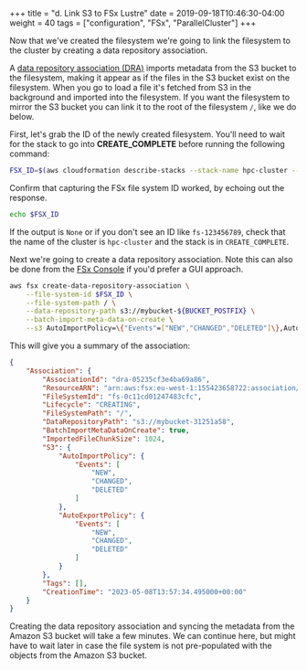 +++
title = "d. Link S3 to FSx Lustre"
date = 2019-09-18T10:46:30-04:00
weight = 40
tags = ["configuration", "FSx", "ParallelCluster"]
+++

Now that we've created the filesystem we're going to link the filesystem to the cluster by creating a data repository association.

A [data repository association (DRA)](https://docs.aws.amazon.com/fsx/latest/LustreGuide/create-dra-linked-data-repo.html) imports metadata from the S3 bucket to the filesystem, making it appear as if the files in the S3 bucket exist on the filesystem. When you go to load a file it's fetched from S3 in the background and imported into the filesystem. If you want the filesystem to mirror the S3 bucket you can link it to the root of the filesystem `/`, like we do below.

First, let's grab the ID of the newly created filesystem. You'll need to wait for the stack to go into **CREATE_COMPLETE** before running the following command:

```bash
FSX_ID=$(aws cloudformation describe-stacks --stack-name hpc-cluster --query "Stacks[0].Outputs[?OutputKey=='FSXIds'].OutputValue" --output text)
```

Confirm that capturing the FSx file system ID worked, by echoing out the response.

```bash
echo $FSX_ID
```

If the output is `None` or if you don't see an ID like `fs-123456789`, check that the name of the cluster is `hpc-cluster` and the stack is in `CREATE_COMPLETE`.

Next we're going to create a data repository association. Note this can also be done from the [FSx Console](https://eu-west-1.console.aws.amazon.com/fsx/home?region=eu-west-1#file-systems) if you'd prefer a GUI approach.

```bash
aws fsx create-data-repository-association \
    --file-system-id $FSX_ID \
    --file-system-path / \
    --data-repository-path s3://mybucket-${BUCKET_POSTFIX} \
    --batch-import-meta-data-on-create \
    --s3 AutoImportPolicy=\{"Events"=["NEW","CHANGED","DELETED"]\},AutoExportPolicy=\{"Events"=["NEW","CHANGED","DELETED"]\}
```

This will give you a summary of the association:

```json
{
    "Association": {
        "AssociationId": "dra-05235cf3e4ba69a86",
        "ResourceARN": "arn:aws:fsx:eu-west-1:155423658722:association/fs-0c11cd01247483cfc/dra-05235cf3e4ba69a86",
        "FileSystemId": "fs-0c11cd01247483cfc",
        "Lifecycle": "CREATING",
        "FileSystemPath": "/",
        "DataRepositoryPath": "s3://mybucket-31251a58",
        "BatchImportMetaDataOnCreate": true,
        "ImportedFileChunkSize": 1024,
        "S3": {
            "AutoImportPolicy": {
                "Events": [
                    "NEW",
                    "CHANGED",
                    "DELETED"
                ]
            },
            "AutoExportPolicy": {
                "Events": [
                    "NEW",
                    "CHANGED",
                    "DELETED"
                ]
            }
        },
        "Tags": [],
        "CreationTime": "2023-05-08T13:57:34.495000+00:00"
    }
}
```

Creating the data repository association and syncing the metadata from the Amazon S3 bucket will take a few minutes. We can continue here, but might have to wait later in case the file system is not pre-populated with the objects from the Amazon S3 bucket.
